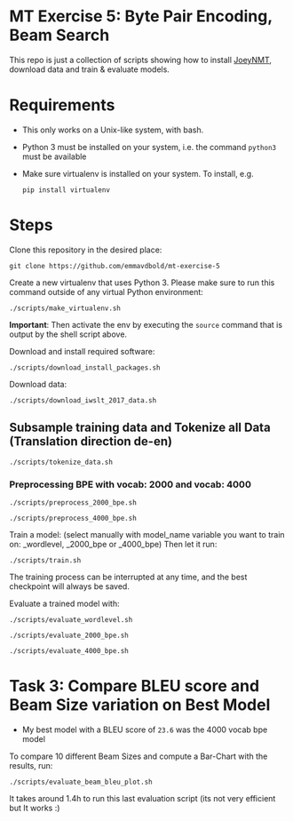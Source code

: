 # MT Exercise 5: Byte Pair Encoding, Beam Search

This repo is just a collection of scripts showing how to install [JoeyNMT](https://github.com/joeynmt/joeynmt), download
data and train & evaluate models.

# Requirements

- This only works on a Unix-like system, with bash.
- Python 3 must be installed on your system, i.e. the command `python3` must be available
- Make sure virtualenv is installed on your system. To install, e.g.

    `pip install virtualenv`

# Steps

Clone this repository in the desired place:

    git clone https://github.com/emmavdbold/mt-exercise-5

Create a new virtualenv that uses Python 3. Please make sure to run this command outside of any virtual Python environment:

    ./scripts/make_virtualenv.sh

**Important**: Then activate the env by executing the `source` command that is output by the shell script above.

Download and install required software:

    ./scripts/download_install_packages.sh

Download data:

    ./scripts/download_iwslt_2017_data.sh

## Subsample training data and Tokenize all Data (Translation direction de-en)

    ./scripts/tokenize_data.sh
    
### Preprocessing BPE with vocab: 2000 and vocab: 4000

    ./scripts/preprocess_2000_bpe.sh
    
    ./scripts/preprocess_4000_bpe.sh

Train a model: (select manually with model_name variable you want to train on: _wordlevel, _2000_bpe or _4000_bpe) Then let it run:

    ./scripts/train.sh

The training process can be interrupted at any time, and the best checkpoint will always be saved.

Evaluate a trained model with:

    ./scripts/evaluate_wordlevel.sh
    
    ./scripts/evaluate_2000_bpe.sh
    
    ./scripts/evaluate_4000_bpe.sh
    

# Task 3: Compare BLEU score and Beam Size variation on Best Model
- My best model with a BLEU score of `23.6` was the 4000 vocab bpe model

To compare 10 different Beam Sizes and compute a Bar-Chart with the results, run:

    ./scripts/evaluate_beam_bleu_plot.sh
    
It takes around 1.4h to run this last evaluation script (its not very efficient but It works :)
